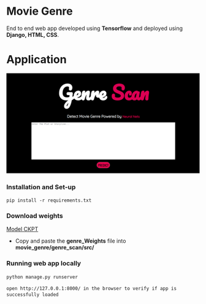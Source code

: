 # Movie Genre
End to end web app developed using **Tensorflow** and deployed using **Django, HTML, CSS**.

# Application

![image](https://github.com/anish9/movie_genre/blob/main/repo_images/preview_gs.png)

### Installation and Set-up

```
pip install -r requirements.txt
```


### Download weights 

<a href="https://drive.google.com/file/d/1_lgEMOGzvsdKGPhWWrWfDtr5bsuEQvxU/view?usp=sharing">Model CKPT</a>
- Copy and paste the **genre_Weights** file into **movie_genre/genre_scan/src/** 


### Running web app locally

```
python manage.py runserver
```
```
open http://127.0.0.1:8000/ in the browser to verify if app is successfully loaded
```


